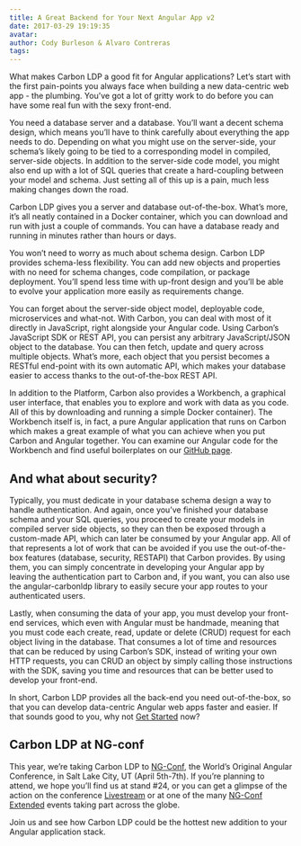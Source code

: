 ```yaml
---
title: A Great Backend for Your Next Angular App v2
date: 2017-03-29 19:19:35
avatar:
author: Cody Burleson & Alvaro Contreras
tags:
---
```




What makes Carbon LDP a good fit for Angular applications? Let’s start with the first pain-points you always face when building a new data-centric web app - the plumbing. You’ve got a lot of gritty work to do before you can have some real fun with the sexy front-end.
<!-- more -->
You need a database server and a database. You’ll want a decent schema design, which means you’ll have to think carefully about everything the app needs to do. Depending on what you might use on the server-side, your schema’s likely going to be tied to a corresponding model in compiled, server-side objects. In addition to the server-side code model, you might also end up with a lot of SQL queries that create a hard-coupling between your model and schema. Just setting all of this up is a pain, much less making changes down the road.

Carbon LDP gives you a server and database out-of-the-box. What’s more, it’s all neatly contained in a Docker container, which you can download and run with just a couple of commands. You can have a database ready and running in minutes rather than hours or days.

You won’t need to worry as much about schema design. Carbon LDP provides schema-less flexibility. You can add new objects and properties with no need for schema changes, code compilation, or package deployment. You’ll spend less time with up-front design and you’ll be able to evolve your application more easily as requirements change.

You can forget about the server-side object model, deployable code, microservices and what-not. With Carbon, you can deal with most of it directly in JavaScript, right alongside your Angular code. Using Carbon’s JavaScript SDK or REST API, you can persist any arbitrary JavaScript/JSON object to the database. You can then fetch, update and query across multiple objects. What’s more, each object that you persist becomes a RESTful end-point with its own automatic API, which makes your database easier to access thanks to the out-of-the-box REST API.


In addition to the Platform, Carbon also provides a Workbench, a graphical user interface, that enables you to explore and work with data as you code. All of this by downloading and running a simple Docker container). The Workbench itself is, in fact, a pure Angular application that runs on Carbon which makes a great example of what you can achieve when you put Carbon and Angular together. You can examine our Angular code for the Workbench and find useful boilerplates on our [GitHub page](https://github.com/CarbonLDP).

## And what about security?
Typically, you must dedicate in your database schema design a way to handle authentication. And again, once you’ve finished your database schema and your SQL queries, you proceed to create your models in compiled server side objects, so they can then be exposed through a custom-made API, which can later be consumed by your Angular app. All of that represents a lot of work that can be avoided if you use the out-of-the-box features (database, security, RESTAPI) that Carbon provides. By using them, you can simply concentrate in developing your Angular app by leaving the authentication part to Carbon and, if you want, you can also use the angular-carbonldp library to easily secure your app routes to your authenticated users.

Lastly, when consuming the data of your app, you must develop your front-end services, which even with Angular must be handmade, meaning that you must code each create, read, update or delete (CRUD) request for each object living in the database. That consumes a lot of time and resources that can be reduced by using Carbon’s SDK, instead of writing your own HTTP requests, you can CRUD an object by simply calling those instructions with the SDK, saving you time and resources that can be better used to develop your front-end.


In short, Carbon LDP provides all the back-end you need out-of-the-box, so that you can develop data-centric Angular web apps faster and easier. If that sounds good to you, why not [Get Started](https://carbonldp.com/get-started/) now?

## Carbon LDP at NG-conf

This year, we’re taking Carbon LDP to [NG-Conf](https://www.ng-conf.org/), the World’s Original Angular Conference, in Salt Lake City, UT (April 5th-7th). If you’re planning to attend, we hope you’ll find us at stand #24, or you can get a glimpse of the action on the conference [Livestream](https://www.ng-conf.org/livestream/) or at one of the many [NG-Conf Extended](https://www.ng-conf.org/extended/) events taking part across the globe.

Join us and see how Carbon LDP could be the hottest new addition to your Angular application stack.








